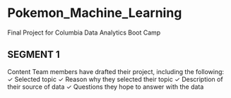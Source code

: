 # Pokemon_Machine_Learning
Final Project for Columbia Data Analytics Boot Camp

## SEGMENT 1 	 	 		
Content
Team members have drafted their project, including the following:					
✓ Selected topic
✓ Reason why they selected their topic
✓ Description of their source of data
✓ Questions they hope to answer with the data					
